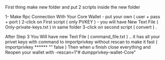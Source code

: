 First thing make new folder and put 2 scripts inside the new folder

1- Make Rpc Connection With Your Core Wallet - put your own ( user + pass + port )
2-click on First script ( only PVKEY ) - you will have New Text File ( Only-private-keys.txt ) in same folder
3-click on second script ( convert ) .

After Step 3 You Will have new Text File ( command_file.txt ) .. 
it has all your privet keys with command to importprivkey without rescan to make it fast 
( importprivkey ****** "" false )
Then when u finish close everything and Reopen your wallet with -rescan=1"# dumpprivkey-wallet-Core" 
